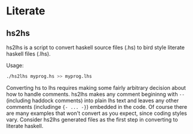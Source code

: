 Literate
========
hs2hs
-----
hs2lhs is a script to convert haskell source files (.hs) to bird style literate haskell files (.lhs).

Usage: 
``` bash
./hs2lhs myprog.hs >> myprog.lhs
```

Converting hs to lhs requires making some fairly arbitrary decision about how to handle comments.
hs2lhs makes any comment begininng with `--` (including haddock comments) into plain lhs text and leaves
any other comments (includinge `{- ... -}`) embedded in the code.
Of course there are many examples that won't convert as you expect, since coding styles vary. Consider
hs2lhs generated files as the first step in converting to literate haskell.
